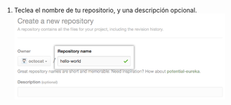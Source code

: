 1. Teclea el nombre de tu repositorio, y una descripción opcional. ![Crear un campo de repositorio](/assets/images/help/repository/create-repository-name.png)
